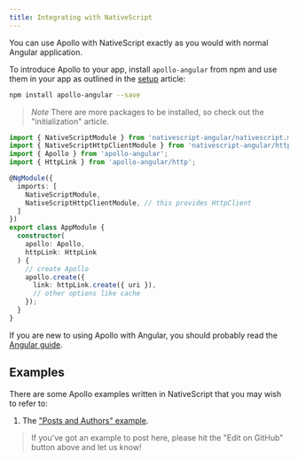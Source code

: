 ```yaml
---
title: Integrating with NativeScript
---
```


You can use Apollo with NativeScript exactly as you would with normal Angular application.

To introduce Apollo to your app, install `apollo-angular` from npm and use them in your app as outlined in the [setup](../get-started.md) article:

```bash
npm install apollo-angular --save
```

> *Note* There are more packages to be installed, so check out the "initialization" article.

```typescript
import { NativeScriptModule } from 'nativescript-angular/nativescript.module';
import { NativeScriptHttpClientModule } from 'nativescript-angular/http-client';
import { Apollo } from 'apollo-angular';
import { HttpLink } from 'apollo-angular/http';

@NgModule({
  imports: [
    NativeScriptModule,
    NativeScriptHttpClientModule, // this provides HttpClient
  ]
})
export class AppModule {
  constructor(
    apollo: Apollo,
    httpLink: HttpLink
  ) {
    // create Apollo
    apollo.create({
      link: httpLink.create({ uri }),
      // other options like cache
    });
  }
}
```

If you are new to using Apollo with Angular, you should probably read the [Angular guide](/).

## Examples

There are some Apollo examples written in NativeScript that you may wish to refer to:

1. The ["Posts and Authors" example](https://github.com/kamilkisiela/apollo-angular-nativescript).

> If you've got an example to post here, please hit the "Edit on GitHub" button above and let us know!
